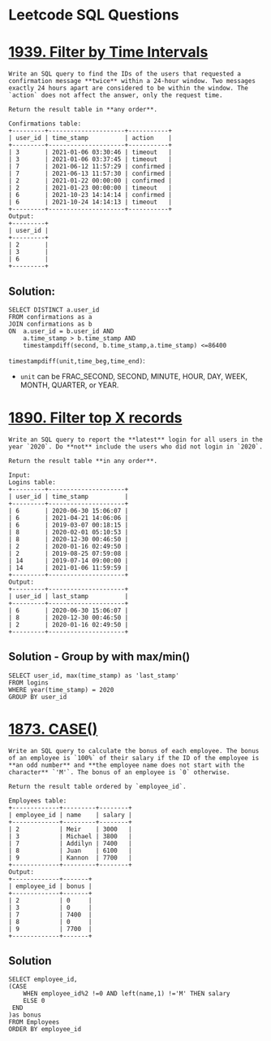 # Leetcode SQL Questions
# [1939\. Filter by Time Intervals](https://leetcode.com/problems/users-that-actively-request-confirmation-messages/)
```
Write an SQL query to find the IDs of the users that requested a confirmation message **twice** within a 24-hour window. Two messages exactly 24 hours apart are considered to be within the window. The `action` does not affect the answer, only the request time.

Return the result table in **any order**.

Confirmations table:
+---------+---------------------+-----------+
| user_id | time_stamp          | action    |
+---------+---------------------+-----------+
| 3       | 2021-01-06 03:30:46 | timeout   |
| 3       | 2021-01-06 03:37:45 | timeout   |
| 7       | 2021-06-12 11:57:29 | confirmed |
| 7       | 2021-06-13 11:57:30 | confirmed |
| 2       | 2021-01-22 00:00:00 | confirmed |
| 2       | 2021-01-23 00:00:00 | timeout   |
| 6       | 2021-10-23 14:14:14 | confirmed |
| 6       | 2021-10-24 14:14:13 | timeout   |
+---------+---------------------+-----------+
Output: 
+---------+
| user_id |
+---------+
| 2       |
| 3       |
| 6       |
+---------+ 
```

## Solution: 
```
SELECT DISTINCT a.user_id
FROM confirmations as a
JOIN confirmations as b
ON  a.user_id = b.user_id AND
    a.time_stamp > b.time_stamp AND
    timestampdiff(second, b.time_stamp,a.time_stamp) <=86400
```

`timestampdiff(unit,time_beg,time_end)`:
-  `unit`  can be FRAC_SECOND, SECOND, MINUTE, HOUR, DAY, WEEK, MONTH, QUARTER, or YEAR.

# [1890\. Filter top X records ](https://leetcode.com/problems/the-latest-login-in-2020/submissions/)
```
Write an SQL query to report the **latest** login for all users in the year `2020`. Do **not** include the users who did not login in `2020`.

Return the result table **in any order**.

Input: 
Logins table:
+---------+---------------------+
| user_id | time_stamp          |
+---------+---------------------+
| 6       | 2020-06-30 15:06:07 |
| 6       | 2021-04-21 14:06:06 |
| 6       | 2019-03-07 00:18:15 |
| 8       | 2020-02-01 05:10:53 |
| 8       | 2020-12-30 00:46:50 |
| 2       | 2020-01-16 02:49:50 |
| 2       | 2019-08-25 07:59:08 |
| 14      | 2019-07-14 09:00:00 |
| 14      | 2021-01-06 11:59:59 |
+---------+---------------------+
Output: 
+---------+---------------------+
| user_id | last_stamp          |
+---------+---------------------+
| 6       | 2020-06-30 15:06:07 |
| 8       | 2020-12-30 00:46:50 |
| 2       | 2020-01-16 02:49:50 |
+---------+---------------------+
```

## Solution - Group by with max/min()
```mysql
SELECT user_id, max(time_stamp) as 'last_stamp'
FROM logins
WHERE year(time_stamp) = 2020 
GROUP BY user_id
```

# [1873\. CASE()](https://leetcode.com/problems/calculate-special-bonus/)

```
Write an SQL query to calculate the bonus of each employee. The bonus of an employee is `100%` of their salary if the ID of the employee is **an odd number** and **the employee name does not start with the character** `'M'`. The bonus of an employee is `0` otherwise.

Return the result table ordered by `employee_id`.

Employees table:
+-------------+---------+--------+
| employee_id | name    | salary |
+-------------+---------+--------+
| 2           | Meir    | 3000   |
| 3           | Michael | 3800   |
| 7           | Addilyn | 7400   |
| 8           | Juan    | 6100   |
| 9           | Kannon  | 7700   |
+-------------+---------+--------+
Output: 
+-------------+-------+
| employee_id | bonus |
+-------------+-------+
| 2           | 0     |
| 3           | 0     |
| 7           | 7400  |
| 8           | 0     |
| 9           | 7700  |
+-------------+-------+
```
## Solution
```mysql
SELECT employee_id,
(CASE
    WHEN employee_id%2 !=0 AND left(name,1) !='M' THEN salary
    ELSE 0
 END
)as bonus
FROM Employees
ORDER BY employee_id
```